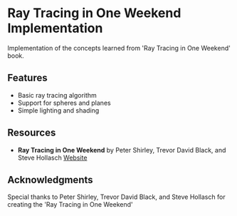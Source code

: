 # Ray Tracing in One Weekend Implementation

Implementation of the concepts learned from 'Ray Tracing in One Weekend' book.

## Features

* Basic ray tracing algorithm
* Support for spheres and planes
* Simple lighting and shading

## Resources

* **Ray Tracing in One Weekend** by Peter Shirley, Trevor David Black, and Steve Hollasch [Website](https://raytracing.github.io/books/RayTracingInOneWeekend.html)

## Acknowledgments

Special thanks to Peter Shirley, Trevor David Black, and Steve Hollasch for creating the 'Ray Tracing in One Weekend'
